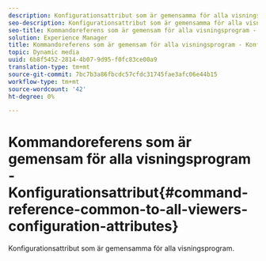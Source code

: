 ```yaml
---
description: Konfigurationsattribut som är gemensamma för alla visningsprogram.
seo-description: Konfigurationsattribut som är gemensamma för alla visningsprogram.
seo-title: Kommandoreferens som är gemensam för alla visningsprogram - Konfigurationsattribut
solution: Experience Manager
title: Kommandoreferens som är gemensam för alla visningsprogram - Konfigurationsattribut
topic: Dynamic media
uuid: 6b8f5452-2814-4b07-9d95-f0fc83ce00a9
translation-type: tm+mt
source-git-commit: 7bc7b3a86fbcdc57cfdc31745fae3afc06e44b15
workflow-type: tm+mt
source-wordcount: '42'
ht-degree: 0%

---
```



# Kommandoreferens som är gemensam för alla visningsprogram - Konfigurationsattribut{#command-reference-common-to-all-viewers-configuration-attributes}

Konfigurationsattribut som är gemensamma för alla visningsprogram.

